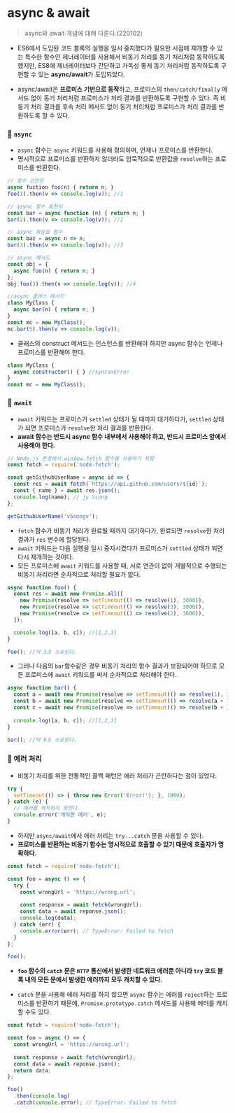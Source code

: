 # async & await
> async와 await 개념에 대해 다룬다.(220102)

- ES6에서 도입된 코드 블록의 실행을 일시 중지했다가 필요한 시점에 재개할 수 있는 특수한 함수인 제너레이터를 사용해서 비동기 처리를 동기 처리처럼 동작하도록 했지만, ES8에 제너레이터보다 간단하고 가독성 좋게 동기 처리처럼 동작하도록 구현할 수 있는 **async/await**가 도입되었다.

- async/await은 **프로미스 기반으로 동작**하고, 프로미스의 `then/catch/finally` 메서드 없이 동기 처리처럼 프로미스가 처리 결과를 반환하도록 구현할 수 있다. 즉 비동기 처리 결과를 후속 처리 메서드 없이 동기 처리처럼 프로미스가 처리 결과를 반환하도록 할 수 있다.

### 🔰 `async`
- `async` 함수는 `async` 키워드를 사용해 정의하며, 언제나 프로미스를 반환한다.
- 명시적으로 프로미스를 반환하지 않더라도 암묵적으로 반환값을 `resolve`하는 프로미스를 반환한다.

```js
// 함수 선언문
async fuction foo(n) { return n; }
foo(1).then(v => console.log(v)); //1

// async 함수 표현식
const bar = async function (n) { return n; }
bar(2).then(v => console.log(v)); //2

// async 화살표 함수
const baz = async n => n;
bar(3).then(v => console.log(v)); //3

// async 메서드
const obj = {
  async foo(n) { return n; }
};
obj.foo(3).then(v => console.log(v)); //4

//async 클래스 메서드
class MyClass {
  async bar(n) { return n; }
}
const mc = new MyClass();
mc.bar(5).then(v => console.log(v));
```
- 클래스의 construct 메서드는 인스턴스를 반환해야 하지만 async 함수는 언제나 프로미스를 반환해야 한다.
```js
class MyClass {
  async constructor() { } //syntaxError
}
const mc = new MyClass();
```
### 🔰 `await`
- `await` 키워드는 프로미스가 `settled` 상태가 될 때까지 대기하다가, `settled` 상태가 되면 프로미스가 `resolve`한 처리 결과를 반환한다.
- **await 함수는 반드시 async 함수 내부에서 사용해야 하고, 반드시 프로미스 앞에서 사용해야 한다.**
```js
// Node.js 환경에서 window.fetch 함수를 사용하기 위함
const fetch = require('node-fetch');

const getGithubUserName = async id => {
  const res = await fetch(`https://api.github.com/users/${id}`);
  const { name } = await res.json();
  console.log(name); // jy Ssong
};

getGithubUserName('vSsongv');  
```
- `fetch` 함수가 비동기 처리가 완료될 때까지 대기하다가, 완료되면 `resolve`한 처리 결과가 `res` 변수에 할당된다. 
- `await` 키워드는 다음 실행을 일시 중지시켰다가 프로미스가 `settled` 상태가 되면 다시 재개하는 것이다.
- 모든 프로미스에 `await` 키워드를 사용할 때, 서로 연관이 없이 개별적으로 수행되는 비동기 처리라면 순차적으로 처리할 필요가 없다.

```js
async function foo() {
  const res = await new Promise.all([
    new Promise(resolve => setTimeout(() => resolve(1), 3000)),
    new Promise(resolve => setTimeout(() => resolve(3), 3000)),
    new Promise(resolve => setTimeout(() => resolve(2), 3000)),
  ]);

  console.log([a, b, c]); //[1,2,3]
}

foo(); //약 3초 소요된다.
```
- 그러나 다음의 `bar`함수같은 경우 비동기 처리의 함수 결과가 보장되어야 하므로 모든 프로미스에 `await` 키워드를 써서 순차적으로 처리해야 한다.
```js
async function bar() {
  const a = await new Promise(resolve => setTimeout(() => resolve(1), 3000));
  const b = await new Promise(resolve => setTimeout(() => resolve(a + 1), 3000));
  const c = await new Promise(resolve => setTimeout(() => resolve(b + 1), 3000));
  
  console.log([a, b, c]); //[1,2,3]
}

bar(); //약 6초 소요된다.
```

### 🔰 에러 처리
- 비동기 처리를 위한 전통적인 콜백 패턴은 에러 처리가 곤란하다는 점이 있었다.
```js
try {
  setTimeout(() => { throw new Error('Error!'); }, 1000);
} catch (e) {
  // 에러를 캐치하지 못한다.
  console.error('캐치한 에러', e);
}
```
- 하지만 `async/await`에서 에러 처리는 `try...catch` 문을 사용할 수 있다. 
- **프로미스를 반환하는 비동기 함수는 명시적으로 호출할 수 있기 때문에 호출자가 명확하다.**
```js
const fetch = require('node-fetch');

const foo = async () => {
  try {
    const wrongUrl = 'https://wrong.url';
    
    const response = await fetch(wrongUrl);
    const data = await reponse.json();
    console.log(data);
  } catch (err) {
    console.error(err); // TypeError: Failed to fetch
  }
};

foo();
```
- **`foo` 함수의 `catch` 문은 `HTTP` 통신에서 발생한 네트워크 에러뿐 아니라 `try` 코드 블록 내의 모든 문에서 발생한 에러까지 모두 캐치할 수 있다.**

- `catch` 문을 사용해 에러 처리를 하지 않으면 `async` 함수는 에러를 `reject`하는 프로미스를 반환하기 때문에, `Promise.prototype.catch` 메서드를 사용해 에러를 캐치할 수도 있다.
```js
const fetch = require('node-fetch');

const foo = async () => {
  const wrongUrl = 'https://wrong.url';
    
  const response = await fetch(wrongUrl);
  const data = await reponse.json();
  return data;
};

foo()
  .then(console.log)
  .catch(console.error); // TypeError: Failed to fetch
  ```
